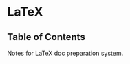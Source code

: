 
# LaTeX

<!--BEGIN TOC-->
## Table of Contents

<!--END TOC-->

Notes for LaTeX doc preparation system.
